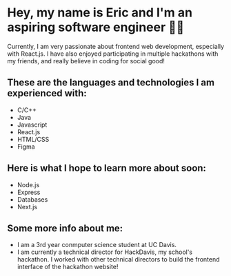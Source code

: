 <h1>Hey, my name is Eric and I'm an aspiring software engineer 🙋‍♂️</h1>

Currently, I am very passionate about frontend web development, especially with React.js. I have also enjoyed participating in multiple hackathons with my friends, and really believe in coding for social good!

<h2>These are the languages and technologies I am experienced with:</h2>

* C/C++
* Java
* Javascript
* React.js
* HTML/CSS
* Figma

<h2>Here is what I hope to learn more about soon:</h2>

* Node.js
* Express
* Databases
* Next.js

<h2>Some more info about me:</h2>

* I am a 3rd year conmputer science student at UC Davis.
* I am currently a technical director for HackDavis, my school's hackathon. I worked with other technical directors to build the frontend interface of the hackathon website!
